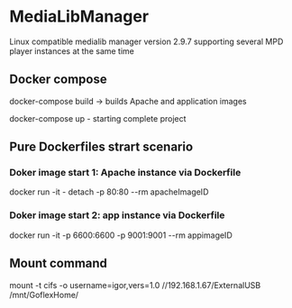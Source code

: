 # MediaLibManager
Linux compatible medialib manager version 2.9.7 supporting several MPD player instances at the same time
## Docker compose
docker-compose build -> builds Apache and application images

docker-compose up - starting complete project
## Pure Dockerfiles strart scenario
### Doker image start 1: Apache instance via Dockerfile 
docker run -it - detach -p 80:80 --rm apacheImageID
### Doker image start 2: app instance via Dockerfile
docker run -it -p 6600:6600 -p 9001:9001  --rm appimageID

## Mount command
mount -t cifs -o username=igor,vers=1.0 //192.168.1.67/ExternalUSB /mnt/GoflexHome/

